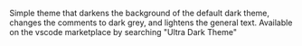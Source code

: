 Simple theme that darkens the background of the default dark theme, changes the comments to dark grey, and lightens the general text.
Available on the vscode marketplace by searching "Ultra Dark Theme"
